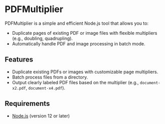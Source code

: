 # PDFMultiplier

PDFMultiplier is a simple and efficient Node.js tool that allows you to:
- Duplicate pages of existing PDF or image files with flexible multipliers (e.g., doubling, quadrupling).
- Automatically handle PDF and image processing in batch mode.

## Features

- Duplicate existing PDFs or images with customizable page multipliers.
- Batch process files from a directory.
- Output clearly labeled PDF files based on the multiplier (e.g., `document-x2.pdf`, `document-x4.pdf`).

## Requirements

- [Node.js](https://nodejs.org/en/) (version 12 or later)
